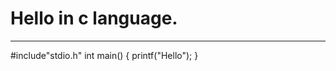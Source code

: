 # Hello in c language.
-----------------------------------
#include"stdio.h"
int main()
{
  printf("Hello");
}

